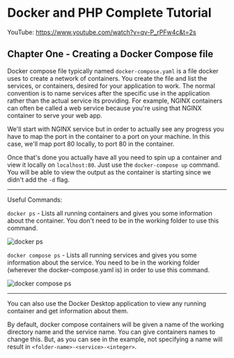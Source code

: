 # Docker and PHP Complete Tutorial

YouTube: https://www.youtube.com/watch?v=qv-P_rPFw4c&t=2s

## Chapter One - Creating a Docker Compose file

Docker compose file typically named `docker-compose.yaml` is a file docker uses to create a network of containers. You create the file and list the services, or containers, desired for your application to work. The normal convention is to name services after the specific use in the application rather than the actual service its providing. For example, NGINX containers can often be called a web service because you're using that NGINX container to serve your web app.

We'll start with NGINX service but in order to actually see any progress you have to map the port in the container to a port on your machine. In this case, we'll map port 80 locally, to port 80 in the container.

Once that's done you actually have all you need to spin up a container and view it locally on `localhost:80`. Just use the `docker-compose up` command. You will be able to view the output as the container is starting since we didn't add the `-d` flag.

---

Useful Commands:

`docker ps` - Lists all running containers and gives you some information about the container. You don't need to be in the working folder to use this command.

![docker ps](C:\personal\tutorials\youtube_docker-and-php\docs-images\docker_ps.jpg)

`docker compose ps` - Lists all running services and gives you some information about the service. You need to be in the working folder (wherever the docker-compose.yaml is) in order to use this command.

![docker compose ps](C:\personal\tutorials\youtube_docker-and-php\docs-images\docker_compose_ps.jpg)

---

You can also use the Docker Desktop application to view any running container and get information about them.

By default, docker compose containers will be given a name of the working directory name and the service name. You can give containers names to change this. But, as you can see in the example, not specifying a name will result in `<folder-name>-<service>-<integer>`.